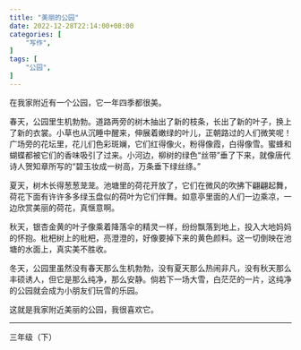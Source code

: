 ```yaml
---
title: "美丽的公园"
date: 2022-12-28T22:14:00+08:00
categories: [
    "写作",
]
tags: [
    "公园",
]
---
```


在我家附近有一个公园，它一年四季都很美。

春天，公园里生机勃勃。道路两旁的树木抽出了新的枝条，长出了新的叶子，换上了新的衣裳。小草也从沉睡中醒来，伸展着嫩绿的叶儿，正朝路过的人们微笑呢！广场旁的花坛里，花儿们色彩斑斓，它们红得像火，粉得像霞，白得像雪。蜜蜂和蝴蝶都被它们的香味吸引了过来。小河边，柳树的绿色“丝带”垂了下来，就像唐代诗人贺知章所写的“碧玉妆成一树高，万条垂下绿丝绦。”

<!--more-->

夏天，树木长得葱葱茏茏。池塘里的荷花开放了，它们在微风的吹拂下翩翩起舞，荷花下面有许许多多绿玉盘似的荷叶为它们伴舞。如意亭里面的人们一边乘凉，一边欣赏美丽的荷花，真惬意啊。

秋天，银杏金黄的叶子像乘着降落伞的精灵一样，纷纷飘落到地上，投入大地妈妈的怀抱。枇杷树上的枇杷，亮澄澄的，好像要掉下来的黄色颜料。这一切倒映在池塘的水面上，真实美不胜收。

冬天，公园里虽然没有春天那么生机勃勃，没有夏天那么热闹非凡，没有秋天那么丰硕诱人，但它是那么纯净，那么安静。倘若下一场大雪，白茫茫的一片，这纯净的公园就会成为小朋友们玩雪的乐园。

这就是我家附近美丽的公园，我很喜欢它。

---
三年级（下）